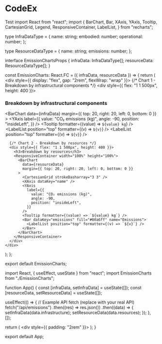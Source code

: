 # CodeEx
Test
import React from "react";
import {
  BarChart,
  Bar,
  XAxis,
  YAxis,
  Tooltip,
  CartesianGrid,
  Legend,
  ResponsiveContainer,
  LabelList,
} from "recharts";

type InfraDataType = {
  name: string;
  embodied: number;
  operational: number;
};

type ResourceDataType = {
  name: string;
  emissions: number;
};

interface EmissionChartsProps {
  infraData: InfraDataType[];
  resourceData: ResourceDataType[];
}

const EmissionCharts: React.FC<EmissionChartsProps> = ({ infraData, resourceData }) => {
  return (
    <div style={{ display: "flex", gap: "2rem", flexWrap: "wrap" }}>
      {/* Chart 1 - Breakdown by infrastructural components */}
      <div style={{ flex: "1 1 500px", height: 400 }}>
        <h3>Breakdown by infrastructural components</h3>
        <ResponsiveContainer width="100%" height="100%">
          <BarChart
            data={infraData}
            margin={{ top: 20, right: 20, left: 0, bottom: 0 }}
          >
            <CartesianGrid strokeDasharray="3 3" />
            <XAxis dataKey="name" />
            <YAxis
              label={{
                value: "CO₂ emissions (kg)",
                angle: -90,
                position: "insideLeft",
              }}
            />
            <Tooltip formatter={(value) => `${value} kg`} />
            <Legend />
            <Bar dataKey="embodied" fill="#72c7d6" name="Embodied emissions">
              <LabelList position="top" formatter={(v) => `${v}`} />
            </Bar>
            <Bar dataKey="operational" fill="#d6d672" name="Operational emissions">
              <LabelList position="top" formatter={(v) => `${v}`} />
            </Bar>
          </BarChart>
        </ResponsiveContainer>
      </div>

      {/* Chart 2 - Breakdown by resources */}
      <div style={{ flex: "1 1 500px", height: 400 }}>
        <h3>Breakdown by resources</h3>
        <ResponsiveContainer width="100%" height="100%">
          <BarChart
            data={resourceData}
            margin={{ top: 20, right: 20, left: 0, bottom: 0 }}
          >
            <CartesianGrid strokeDasharray="3 3" />
            <XAxis dataKey="name" />
            <YAxis
              label={{
                value: "CO₂ emissions (kg)",
                angle: -90,
                position: "insideLeft",
              }}
            />
            <Tooltip formatter={(value) => `${value} kg`} />
            <Bar dataKey="emissions" fill="#00a6ff" name="Emissions">
              <LabelList position="top" formatter={(v) => `${v}`} />
            </Bar>
          </BarChart>
        </ResponsiveContainer>
      </div>
    </div>
  );
};

export default EmissionCharts;


import React, { useEffect, useState } from "react";
import EmissionCharts from "./EmissionCharts";

function App() {
  const [infraData, setInfraData] = useState([]);
  const [resourceData, setResourceData] = useState([]);

  useEffect(() => {
    // Example API fetch (replace with your real API)
    fetch("/api/emissions")
      .then((res) => res.json())
      .then((data) => {
        setInfraData(data.infrastructure);
        setResourceData(data.resources);
      });
  }, []);

  return (
    <div style={{ padding: "2rem" }}>
      <EmissionCharts infraData={infraData} resourceData={resourceData} />
    </div>
  );
}




export default App;
